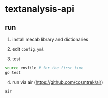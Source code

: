 # textanalysis-api

## run

1. install mecab library and dictionaries

2. edit `config.yml`

3. test
```bash
source envfile # for the first time
go test
```

4. run via air (https://github.com/cosmtrek/air)
```bash
air
```
